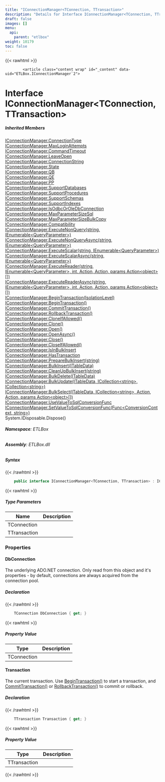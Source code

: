 ```yaml
---
title: "IConnectionManager<TConnection, TTransaction>"
description: "Details for Interface IConnectionManager<TConnection, TTransaction> (ETLBox)"
draft: false
images: []
menu:
  api:
    parent: "etlbox"
weight: 10179
toc: false
---
```


{{< rawhtml >}}

            <article class="content wrap" id="_content" data-uid="ETLBox.IConnectionManager`2">
  <h1 id="ETLBox_IConnectionManager_2" data-uid="ETLBox.IConnectionManager`2" class="text-break">Interface IConnectionManager&lt;TConnection, TTransaction&gt;
</h1>
  <div class="markdown level0 summary"></div>
  <div class="markdown level0 conceptual"></div>
  <div class="inheritedMembers">
    <h5>Inherited Members</h5>
    <div>
      <a class="xref" href="/api/etlbox/iconnectionmanager#ETLBox_IConnectionManager_ConnectionType">IConnectionManager.ConnectionType</a>
    </div>
    <div>
      <a class="xref" href="/api/etlbox/iconnectionmanager#ETLBox_IConnectionManager_MaxLoginAttempts">IConnectionManager.MaxLoginAttempts</a>
    </div>
    <div>
      <a class="xref" href="/api/etlbox/iconnectionmanager#ETLBox_IConnectionManager_CommandTimeout">IConnectionManager.CommandTimeout</a>
    </div>
    <div>
      <a class="xref" href="/api/etlbox/iconnectionmanager#ETLBox_IConnectionManager_LeaveOpen">IConnectionManager.LeaveOpen</a>
    </div>
    <div>
      <a class="xref" href="/api/etlbox/iconnectionmanager#ETLBox_IConnectionManager_ConnectionString">IConnectionManager.ConnectionString</a>
    </div>
    <div>
      <a class="xref" href="/api/etlbox/iconnectionmanager#ETLBox_IConnectionManager_State">IConnectionManager.State</a>
    </div>
    <div>
      <a class="xref" href="/api/etlbox/iconnectionmanager#ETLBox_IConnectionManager_QB">IConnectionManager.QB</a>
    </div>
    <div>
      <a class="xref" href="/api/etlbox/iconnectionmanager#ETLBox_IConnectionManager_QE">IConnectionManager.QE</a>
    </div>
    <div>
      <a class="xref" href="/api/etlbox/iconnectionmanager#ETLBox_IConnectionManager_PP">IConnectionManager.PP</a>
    </div>
    <div>
      <a class="xref" href="/api/etlbox/iconnectionmanager#ETLBox_IConnectionManager_SupportDatabases">IConnectionManager.SupportDatabases</a>
    </div>
    <div>
      <a class="xref" href="/api/etlbox/iconnectionmanager#ETLBox_IConnectionManager_SupportProcedures">IConnectionManager.SupportProcedures</a>
    </div>
    <div>
      <a class="xref" href="/api/etlbox/iconnectionmanager#ETLBox_IConnectionManager_SupportSchemas">IConnectionManager.SupportSchemas</a>
    </div>
    <div>
      <a class="xref" href="/api/etlbox/iconnectionmanager#ETLBox_IConnectionManager_SupportIndexes">IConnectionManager.SupportIndexes</a>
    </div>
    <div>
      <a class="xref" href="/api/etlbox/iconnectionmanager#ETLBox_IConnectionManager_IsOdbcOrOleDbConnection">IConnectionManager.IsOdbcOrOleDbConnection</a>
    </div>
    <div>
      <a class="xref" href="/api/etlbox/iconnectionmanager#ETLBox_IConnectionManager_MaxParameterSizeSql">IConnectionManager.MaxParameterSizeSql</a>
    </div>
    <div>
      <a class="xref" href="/api/etlbox/iconnectionmanager#ETLBox_IConnectionManager_MaxParameterSizeBulkCopy">IConnectionManager.MaxParameterSizeBulkCopy</a>
    </div>
    <div>
      <a class="xref" href="/api/etlbox/iconnectionmanager#ETLBox_IConnectionManager_Compatibility">IConnectionManager.Compatibility</a>
    </div>
    <div>
      <a class="xref" href="/api/etlbox/iconnectionmanager#ETLBox_IConnectionManager_ExecuteNonQuery_System_String_System_Collections_Generic_IEnumerable_ETLBox_ControlFlow_QueryParameter__">IConnectionManager.ExecuteNonQuery(string, IEnumerable&lt;QueryParameter&gt;)</a>
    </div>
    <div>
      <a class="xref" href="/api/etlbox/iconnectionmanager#ETLBox_IConnectionManager_ExecuteNonQueryAsync_System_String_System_Collections_Generic_IEnumerable_ETLBox_ControlFlow_QueryParameter__">IConnectionManager.ExecuteNonQueryAsync(string, IEnumerable&lt;QueryParameter&gt;)</a>
    </div>
    <div>
      <a class="xref" href="/api/etlbox/iconnectionmanager#ETLBox_IConnectionManager_ExecuteScalar_System_String_System_Collections_Generic_IEnumerable_ETLBox_ControlFlow_QueryParameter__">IConnectionManager.ExecuteScalar(string, IEnumerable&lt;QueryParameter&gt;)</a>
    </div>
    <div>
      <a class="xref" href="/api/etlbox/iconnectionmanager#ETLBox_IConnectionManager_ExecuteScalarAsync_System_String_System_Collections_Generic_IEnumerable_ETLBox_ControlFlow_QueryParameter__">IConnectionManager.ExecuteScalarAsync(string, IEnumerable&lt;QueryParameter&gt;)</a>
    </div>
    <div>
      <a class="xref" href="/api/etlbox/iconnectionmanager#ETLBox_IConnectionManager_ExecuteReader_System_String_System_Collections_Generic_IEnumerable_ETLBox_ControlFlow_QueryParameter__System_Int32_System_Action_System_Action_System_Action_System_Object____">IConnectionManager.ExecuteReader(string, IEnumerable&lt;QueryParameter&gt;, int, Action, Action, params Action&lt;object&gt;[])</a>
    </div>
    <div>
      <a class="xref" href="/api/etlbox/iconnectionmanager#ETLBox_IConnectionManager_ExecuteReaderAsync_System_String_System_Collections_Generic_IEnumerable_ETLBox_ControlFlow_QueryParameter__System_Int32_System_Action_System_Action_System_Action_System_Object____">IConnectionManager.ExecuteReaderAsync(string, IEnumerable&lt;QueryParameter&gt;, int, Action, Action, params Action&lt;object&gt;[])</a>
    </div>
    <div>
      <a class="xref" href="/api/etlbox/iconnectionmanager#ETLBox_IConnectionManager_BeginTransaction_System_Data_IsolationLevel_">IConnectionManager.BeginTransaction(IsolationLevel)</a>
    </div>
    <div>
      <a class="xref" href="/api/etlbox/iconnectionmanager#ETLBox_IConnectionManager_BeginTransaction">IConnectionManager.BeginTransaction()</a>
    </div>
    <div>
      <a class="xref" href="/api/etlbox/iconnectionmanager#ETLBox_IConnectionManager_CommitTransaction">IConnectionManager.CommitTransaction()</a>
    </div>
    <div>
      <a class="xref" href="/api/etlbox/iconnectionmanager#ETLBox_IConnectionManager_RollbackTransaction">IConnectionManager.RollbackTransaction()</a>
    </div>
    <div>
      <a class="xref" href="/api/etlbox/iconnectionmanager#ETLBox_IConnectionManager_CloneIfAllowed">IConnectionManager.CloneIfAllowed()</a>
    </div>
    <div>
      <a class="xref" href="/api/etlbox/iconnectionmanager#ETLBox_IConnectionManager_Clone">IConnectionManager.Clone()</a>
    </div>
    <div>
      <a class="xref" href="/api/etlbox/iconnectionmanager#ETLBox_IConnectionManager_Open">IConnectionManager.Open()</a>
    </div>
    <div>
      <a class="xref" href="/api/etlbox/iconnectionmanager#ETLBox_IConnectionManager_OpenAsync">IConnectionManager.OpenAsync()</a>
    </div>
    <div>
      <a class="xref" href="/api/etlbox/iconnectionmanager#ETLBox_IConnectionManager_Close">IConnectionManager.Close()</a>
    </div>
    <div>
      <a class="xref" href="/api/etlbox/iconnectionmanager#ETLBox_IConnectionManager_CloseIfAllowed">IConnectionManager.CloseIfAllowed()</a>
    </div>
    <div>
      <a class="xref" href="/api/etlbox/iconnectionmanager#ETLBox_IConnectionManager_IsInBulkInsert">IConnectionManager.IsInBulkInsert</a>
    </div>
    <div>
      <a class="xref" href="/api/etlbox/iconnectionmanager#ETLBox_IConnectionManager_HasTransaction">IConnectionManager.HasTransaction</a>
    </div>
    <div>
      <a class="xref" href="/api/etlbox/iconnectionmanager#ETLBox_IConnectionManager_PrepareBulkInsert_System_String_">IConnectionManager.PrepareBulkInsert(string)</a>
    </div>
    <div>
      <a class="xref" href="/api/etlbox/iconnectionmanager#ETLBox_IConnectionManager_BulkInsert_ETLBox_ITableData_">IConnectionManager.BulkInsert(ITableData)</a>
    </div>
    <div>
      <a class="xref" href="/api/etlbox/iconnectionmanager#ETLBox_IConnectionManager_CleanUpBulkInsert_System_String_">IConnectionManager.CleanUpBulkInsert(string)</a>
    </div>
    <div>
      <a class="xref" href="/api/etlbox/iconnectionmanager#ETLBox_IConnectionManager_BulkDelete_ETLBox_ITableData_">IConnectionManager.BulkDelete(ITableData)</a>
    </div>
    <div>
      <a class="xref" href="/api/etlbox/iconnectionmanager#ETLBox_IConnectionManager_BulkUpdate_ETLBox_ITableData_System_Collections_Generic_ICollection_System_String__System_Collections_Generic_ICollection_System_String__">IConnectionManager.BulkUpdate(ITableData, ICollection&lt;string&gt;, ICollection&lt;string&gt;)</a>
    </div>
    <div>
      <a class="xref" href="/api/etlbox/iconnectionmanager#ETLBox_IConnectionManager_BulkSelect_ETLBox_ITableData_System_Collections_Generic_ICollection_System_String__System_Action_System_Action_System_Action_System_Object____">IConnectionManager.BulkSelect(ITableData, ICollection&lt;string&gt;, Action, Action, params Action&lt;object&gt;[])</a>
    </div>
    <div>
      <a class="xref" href="/api/etlbox/iconnectionmanager#ETLBox_IConnectionManager_UseValueToSqlConversionFunc">IConnectionManager.UseValueToSqlConversionFunc</a>
    </div>
    <div>
      <a class="xref" href="/api/etlbox/iconnectionmanager#ETLBox_IConnectionManager_SetValueToSqlConversionFunc_System_Func_ETLBox_Helper_ConversionContext_System_String__">IConnectionManager.SetValueToSqlConversionFunc(Func&lt;ConversionContext, string&gt;)</a>
    </div>
    <div>
      <span class="xref">System.IDisposable.Dispose()</span>
    </div>
  </div>
<h6><strong>Namespace</strong>: ETLBox</h6>
  <h6><strong>Assembly</strong>: ETLBox.dll</h6>
  <h5 id="ETLBox_IConnectionManager_2_syntax">Syntax</h5>
{{< /rawhtml >}}

```C#
    public interface IConnectionManager<TConnection, TTransaction> : IConnectionManager, IDisposable where TConnection : class, IDbConnection, new() where TTransaction : class, IDbTransaction
```

{{< rawhtml >}}
  <h5 class="typeParameters">Type Parameters</h5>
  <table class="table table-bordered table-striped table-condensed">
    <thead>
      <tr>
        <th>Name</th>
        <th>Description</th>
      </tr>
    </thead>
    <tbody>
      <tr>
        <td><span class="parametername">TConnection</span></td>
        <td></td>
      </tr>
      <tr>
        <td><span class="parametername">TTransaction</span></td>
        <td></td>
      </tr>
    </tbody>
  </table>
  <h3 id="properties">Properties
</h3>
  <a id="ETLBox_IConnectionManager_2_DbConnection_" data-uid="ETLBox.IConnectionManager`2.DbConnection*"></a>
  <h4 id="ETLBox_IConnectionManager_2_DbConnection" data-uid="ETLBox.IConnectionManager`2.DbConnection">DbConnection</h4>
  <div class="markdown level1 summary"><p>The underlying ADO.NET connection.
Only read from this object and it's properties - by default, connections are always
acquired from the connection pool.</p>
</div>
  <div class="markdown level1 conceptual"></div>
  <h5 class="declaration">Declaration</h5>
{{< /rawhtml >}}

```C#
    TConnection DbConnection { get; }
```

{{< rawhtml >}}
  <h5 class="propertyValue">Property Value</h5>
  <table class="table table-bordered table-striped table-condensed">
    <thead>
      <tr>
        <th>Type</th>
        <th>Description</th>
      </tr>
    </thead>
    <tbody>
      <tr>
        <td><span class="xref">TConnection</span></td>
        <td></td>
      </tr>
    </tbody>
  </table>
  <a id="ETLBox_IConnectionManager_2_Transaction_" data-uid="ETLBox.IConnectionManager`2.Transaction*"></a>
  <h4 id="ETLBox_IConnectionManager_2_Transaction" data-uid="ETLBox.IConnectionManager`2.Transaction">Transaction</h4>
  <div class="markdown level1 summary"><p>The current transaction. Use <a class="xref" href="/api/etlbox/iconnectionmanager#ETLBox_IConnectionManager_BeginTransaction">BeginTransaction()</a> to start a transaction,
and <a class="xref" href="/api/etlbox/iconnectionmanager#ETLBox_IConnectionManager_CommitTransaction">CommitTransaction()</a> or <a class="xref" href="/api/etlbox/iconnectionmanager#ETLBox_IConnectionManager_RollbackTransaction">RollbackTransaction()</a> to commit or rollback.</p>
</div>
  <div class="markdown level1 conceptual"></div>
  <h5 class="declaration">Declaration</h5>
{{< /rawhtml >}}

```C#
    TTransaction Transaction { get; }
```

{{< rawhtml >}}
  <h5 class="propertyValue">Property Value</h5>
  <table class="table table-bordered table-striped table-condensed">
    <thead>
      <tr>
        <th>Type</th>
        <th>Description</th>
      </tr>
    </thead>
    <tbody>
      <tr>
        <td><span class="xref">TTransaction</span></td>
        <td></td>
      </tr>
    </tbody>
  </table>

{{< /rawhtml >}}
